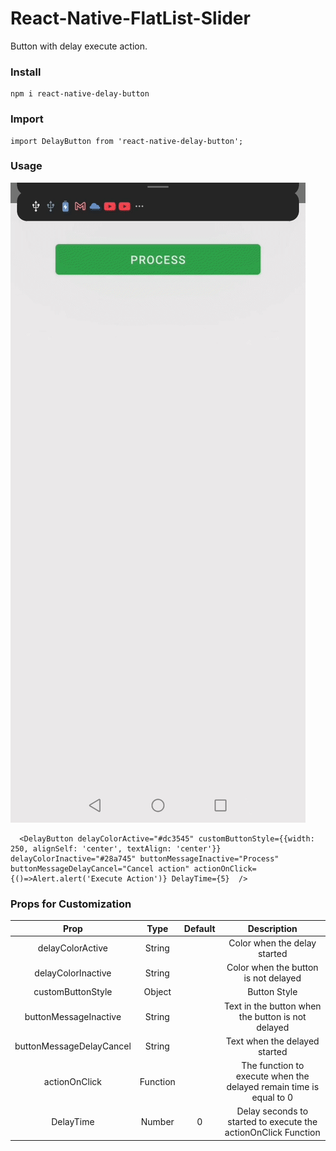 # React-Native-FlatList-Slider
Button with delay execute action.


### Install
```
npm i react-native-delay-button
```

### Import 
```
import DelayButton from 'react-native-delay-button';
```

### Usage



![Screenshot](https://github.com/jchaves07/react-native-delay-button/blob/master/src/screenshots/rn-delay-button.gif)

```
  <DelayButton delayColorActive="#dc3545" customButtonStyle={{width: 250, alignSelf: 'center', textAlign: 'center'}} delayColorInactive="#28a745" buttonMessageInactive="Process" buttonMessageDelayCancel="Cancel action" actionOnClick={()=>Alert.alert('Execute Action')} DelayTime={5}  />
```


### Props for Customization

| Prop                    | Type         | Default      | Description                                                        |
| :---------------------: | :----------: | :----------: | :----------------------------------------------------------------: |
| delayColorActive        | String       |              | Color when the delay started                                       |
| delayColorInactive      | String       |              | Color when the button is not delayed                               |
| customButtonStyle       | Object       |              | Button Style                                                       |
| buttonMessageInactive   | String       |              | Text in the button when the button is not delayed                  |
| buttonMessageDelayCancel| String       |              | Text when the delayed started                                      |
| actionOnClick           | Function     |              | The function to execute when the delayed remain time is equal to 0 |
| DelayTime               | Number       | 0            | Delay seconds to started to execute the actionOnClick Function     |\

